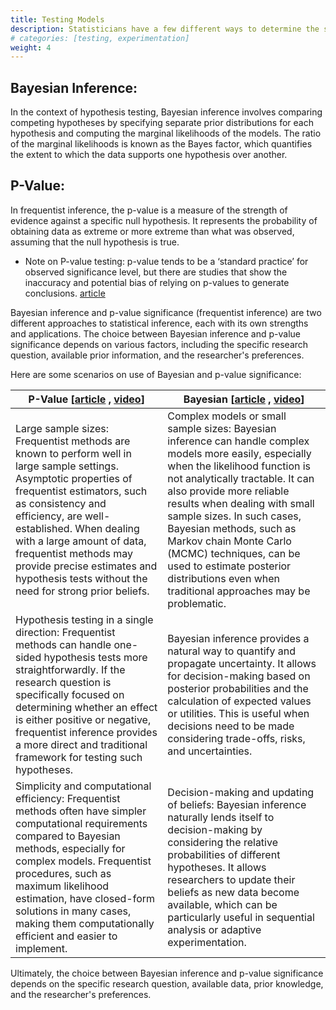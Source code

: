 ```yaml
---
title: Testing Models
description: Statisticians have a few different ways to determine the significance of an experiment. Here's a breakdown of 2 models utilized.
# categories: [testing, experimentation]
weight: 4
---
```


## Bayesian Inference:
In the context of hypothesis testing, Bayesian inference involves comparing competing hypotheses by specifying separate prior distributions for each hypothesis and computing the marginal likelihoods of the models. The ratio of the marginal likelihoods is known as the Bayes factor, which quantifies the extent to which the data supports one hypothesis over another.

## P-Value:
In frequentist inference, the p-value is a measure of the strength of evidence against a specific null hypothesis. It represents the probability of obtaining data as extreme or more extreme than what was observed, assuming that the null hypothesis is true.

* Note on P-value testing: p-value tends to be a ‘standard practice’ for observed significance level, but there are studies that show the inaccuracy and potential bias of relying on p-values to generate conclusions. [article](https://people.eecs.berkeley.edu/~jordan/courses/260-spring09/readings/berger-sellke.pdf)


Bayesian inference and p-value significance (frequentist inference) are two different approaches to statistical inference, each with its own strengths and applications. The choice between Bayesian inference and p-value significance depends on various factors, including the specific research question, available prior information, and the researcher's preferences.

Here are some scenarios on use of Bayesian and p-value significance:

| P-Value [[article](https://online.stat.psu.edu/statprogram/reviews/statistical-concepts/hypothesis-testing/p-value-approach) , [video](https://www.youtube.com/watch?v=KS6KEWaoOOE)]      | Bayesian [[article](https://academic.oup.com/ntr/article/22/7/1244/5613971) , [video](https://www.youtube.com/watch?v=Ma1G4-aKR9A)]         |
|-----------|-----------------|
| Large sample sizes: Frequentist methods are known to perform well in large sample settings. Asymptotic properties of frequentist estimators, such as consistency and efficiency, are well-established. When dealing with a large amount of data, frequentist methods may provide precise estimates and hypothesis tests without the need for strong prior beliefs.   | Complex models or small sample sizes: Bayesian inference can handle complex models more easily, especially when the likelihood function is not analytically tractable. It can also provide more reliable results when dealing with small sample sizes. In such cases, Bayesian methods, such as Markov chain Monte Carlo (MCMC) techniques, can be used to estimate posterior distributions even when traditional approaches may be problematic.        |
| Hypothesis testing in a single direction: Frequentist methods can handle one-sided hypothesis tests more straightforwardly. If the research question is specifically focused on determining whether an effect is either positive or negative, frequentist inference provides a more direct and traditional framework for testing such hypotheses.   | Bayesian inference provides a natural way to quantify and propagate uncertainty. It allows for decision-making based on posterior probabilities and the calculation of expected values or utilities. This is useful when decisions need to be made considering trade-offs, risks, and uncertainties.        |
| Simplicity and computational efficiency: Frequentist methods often have simpler computational requirements compared to Bayesian methods, especially for complex models. Frequentist procedures, such as maximum likelihood estimation, have closed-form solutions in many cases, making them computationally efficient and easier to implement.   | Decision-making and updating of beliefs: Bayesian inference naturally lends itself to decision-making by considering the relative probabilities of different hypotheses. It allows researchers to update their beliefs as new data become available, which can be particularly useful in sequential analysis or adaptive experimentation.        |

Ultimately, the choice between Bayesian inference and p-value significance depends on the specific research question, available data, prior knowledge, and the researcher's preferences.